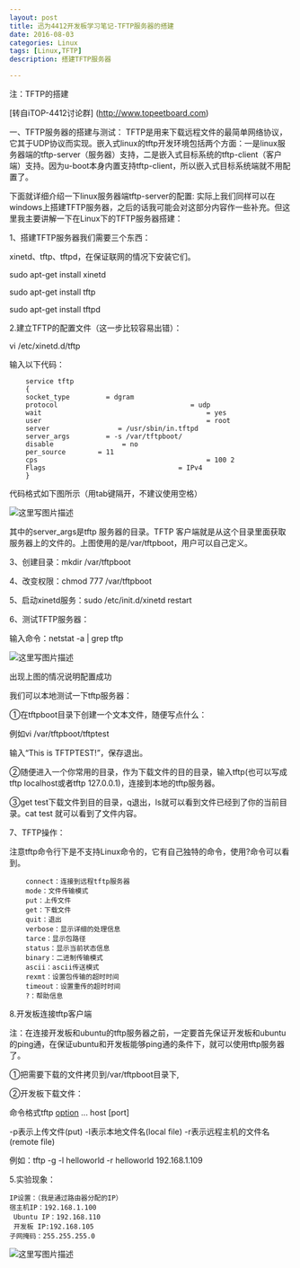 ```yaml
---
layout: post
title: 迅为4412开发板学习笔记-TFTP服务器的搭建
date: 2016-08-03
categories: Linux
tags: [Linux,TFTP]
description: 搭建TFTP服务器

---
```


注：TFTP的搭建

[转自iTOP-4412讨论群] (http://www.topeetboard.com) 

一、TFTP服务器的搭建与测试：
TFTP是用来下载远程文件的最简单网络协议，它其于UDP协议而实现。嵌入式linux的tftp开发环境包括两个方面：一是linux服务器端的tftp-server（服务器）支持，二是嵌入式目标系统的tftp-client（客户端）支持。因为u-boot本身内置支持tftp-client，所以嵌入式目标系统端就不用配置了。

下面就详细介绍一下linux服务器端tftp-server的配置:
实际上我们同样可以在windows上搭建TFTP服务器，之后的话我可能会对这部分内容作一些补充。但这里我主要讲解一下在Linux下的TFTP服务器搭建：

1、搭建TFTP服务器我们需要三个东西：

xinetd、tftp、tftpd，在保证联网的情况下安装它们。

sudo apt-get install xinetd

sudo apt-get install tftp

sudo apt-get install tftpd

2.建立TFTP的配置文件（这一步比较容易出错）：

vi /etc/xinetd.d/tftp

输入以下代码：

		service tftp
		{
		socket_type         = dgram
		protocol                                 = udp
		wait                                         = yes
		user                                         = root
		server                 = /usr/sbin/in.tftpd
		server_args         = -s /var/tftpboot/
		disable                 = no
		per_source        = 11
		cps                                          = 100 2
		Flags                                 = IPv4
		}

代码格式如下图所示（用tab键隔开，不建议使用空格）

 ![这里写图片描述](http://img.blog.csdn.net/20160813224541022)

其中的server_args是tftp 服务器的目录。TFTP 客户端就是从这个目录里面获取服务器上的文件的。上图使用的是/var/tftpboot，用户可以自己定义。

3、创建目录：mkdir  /var/tftpboot

4、改变权限：chmod  777  /var/tftpboot

5、启动xinetd服务：sudo  /etc/init.d/xinetd  restart

6、测试TFTP服务器：

输入命令：netstat -a | grep tftp

![这里写图片描述](http://img.blog.csdn.net/20160813224639684)
 
出现上图的情况说明配置成功

我们可以本地测试一下tftp服务器：

①在tftpboot目录下创建一个文本文件，随便写点什么：

例如vi /var/tftpboot/tftptest

输入“This is TFTPTEST!”，保存退出。

②随便进入一个你常用的目录，作为下载文件的目的目录，输入tftp(也可以写成tftp localhost或者tftp 127.0.0.1)，连接到本地的tftp服务器。

③get test下载文件到目的目录，q退出，ls就可以看到文件已经到了你的当前目录。cat test 就可以看到了文件内容。

7、TFTP操作：

注意tftp命令行下是不支持Linux命令的，它有自己独特的命令，使用?命令可以看到。

        connect：连接到远程tftp服务器        
        mode：文件传输模式
        put：上传文件
        get：下载文件        
        quit：退出
        verbose：显示详细的处理信息
        tarce：显示包路径
        status：显示当前状态信息        
        binary：二进制传输模式
        ascii：ascii传送模式
        rexmt：设置包传输的超时时间
        timeout：设置重传的超时时间		
		?：帮助信息

8.开发板连接tftp客户端

注：在连接开发板和ubuntu的tftp服务器之前，一定要首先保证开发板和ubuntu的ping通，在保证ubuntu和开发板能够ping通的条件下，就可以使用tftp服务器了。

①把需要下载的文件拷贝到/var/tftpboot目录下,

②开发板下载文件：

命令格式tftp [option] ... host [port]

[option]:
-g表示下载文件(get)
        -p表示上传文件(put)
        -l表示本地文件名(local file)
        -r表示远程主机的文件名(remote file)
		
例如：tftp -g -l helloworld -r helloworld 192.168.1.109

5.实验现象：

	IP设置：（我是通过路由器分配的IP）
	宿主机IP：192.168.1.100
	 Ubuntu IP：192.168.110
	 开发板 IP:192.168.105
	子网掩码：255.255.255.0

![这里写图片描述](http://img.blog.csdn.net/20160813224951352)